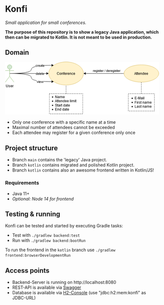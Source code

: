 # Konfi
*Small application for small conferences.*

**The purpose of this repository is to show a legacy Java application, which then can be migrated to Kotlin. It is not meant to be used in production.**

## Domain
![Domain diagram](docs/domain-diagram.png)
* Only one conference with a specific name at a time
* Maximal number of attendees cannot be exceeded
* Each attendee may register for a given conference only once

## Project structure
* Branch `main` contains the 'legacy' Java project.
* Branch `kotlin` contains migrated and polished Kotlin project.
* Branch `kotlin` contains also an awesome frontend written in Kotlin/JS!

### Requirements
* Java 11+
* *Optional: Node 14 for frontend*

## Testing & running
Konfi can be tested and started by executing Gradle tasks:
* Test with `./gradlew backend:test`
* Run with `./gradlew backend:bootRun`

To run the frontend in the `kotlin` branch use `./gradlew frontend:browserDevelopmentRun`

## Access points
* Backend-Server is running on http://localhost:8080
* REST-API is available via [Swagger](http://localhost:8080/swagger-ui/index.html)
* Database is available via [H2-Console](http://localhost:8080/h2) (use "jdbc:h2:mem:konfi" as JDBC-URL)